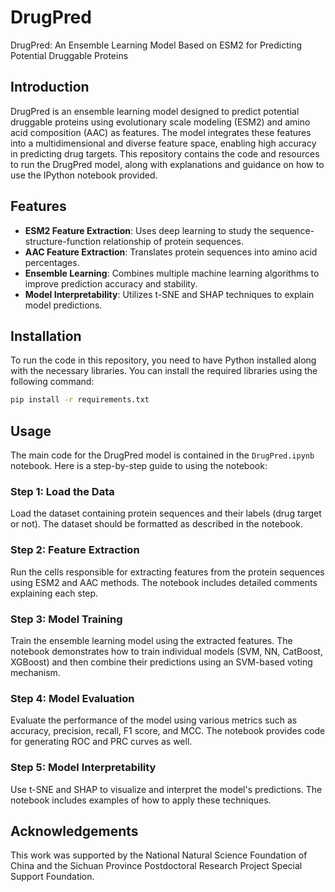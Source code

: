 
# DrugPred

DrugPred: An Ensemble Learning Model Based on ESM2 for Predicting Potential Druggable Proteins

## Introduction

DrugPred is an ensemble learning model designed to predict potential druggable proteins using evolutionary scale modeling (ESM2) and amino acid composition (AAC) as features. The model integrates these features into a multidimensional and diverse feature space, enabling high accuracy in predicting drug targets. This repository contains the code and resources to run the DrugPred model, along with explanations and guidance on how to use the IPython notebook provided.

## Features

- **ESM2 Feature Extraction**: Uses deep learning to study the sequence-structure-function relationship of protein sequences.
- **AAC Feature Extraction**: Translates protein sequences into amino acid percentages.
- **Ensemble Learning**: Combines multiple machine learning algorithms to improve prediction accuracy and stability.
- **Model Interpretability**: Utilizes t-SNE and SHAP techniques to explain model predictions.

## Installation

To run the code in this repository, you need to have Python installed along with the necessary libraries. You can install the required libraries using the following command:

```bash
pip install -r requirements.txt
```

## Usage

The main code for the DrugPred model is contained in the `DrugPred.ipynb` notebook. Here is a step-by-step guide to using the notebook:

### Step 1: Load the Data

Load the dataset containing protein sequences and their labels (drug target or not). The dataset should be formatted as described in the notebook.

### Step 2: Feature Extraction

Run the cells responsible for extracting features from the protein sequences using ESM2 and AAC methods. The notebook includes detailed comments explaining each step.


### Step 3: Model Training

Train the ensemble learning model using the extracted features. The notebook demonstrates how to train individual models (SVM, NN, CatBoost, XGBoost) and then combine their predictions using an SVM-based voting mechanism.


### Step 4: Model Evaluation

Evaluate the performance of the model using various metrics such as accuracy, precision, recall, F1 score, and MCC. The notebook provides code for generating ROC and PRC curves as well.


### Step 5: Model Interpretability

Use t-SNE and SHAP to visualize and interpret the model's predictions. The notebook includes examples of how to apply these techniques.


## Acknowledgements

This work was supported by the National Natural Science Foundation of China and the Sichuan Province Postdoctoral Research Project Special Support Foundation.

